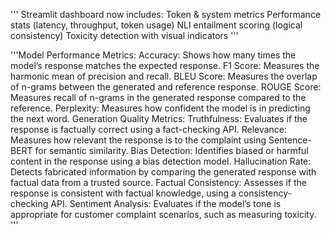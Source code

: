 '''
Streamlit dashboard now includes:
Token & system metrics
Performance stats (latency, throughput, token usage)
NLI entailment scoring (logical consistency)
Toxicity detection with visual indicators
'''

'''Model Performance Metrics:
Accuracy: Shows how many times the model’s response matches the expected response.
F1 Score: Measures the harmonic mean of precision and recall.
BLEU Score: Measures the overlap of n-grams between the generated and reference response.
ROUGE Score: Measures recall of n-grams in the generated response compared to the reference.
Perplexity: Measures how confident the model is in predicting the next word.
Generation Quality Metrics:
Truthfulness: Evaluates if the response is factually correct using a fact-checking API.
Relevance: Measures how relevant the response is to the complaint using Sentence-BERT for semantic similarity.
Bias Detection: Identifies biased or harmful content in the response using a bias detection model.
Hallucination Rate: Detects fabricated information by comparing the generated response with factual data from a trusted source.
Factual Consistency: Assesses if the response is consistent with factual knowledge, using a consistency-checking API.
Sentiment Analysis:
Evaluates if the model’s tone is appropriate for customer complaint scenarios, such as measuring toxicity.
'''
